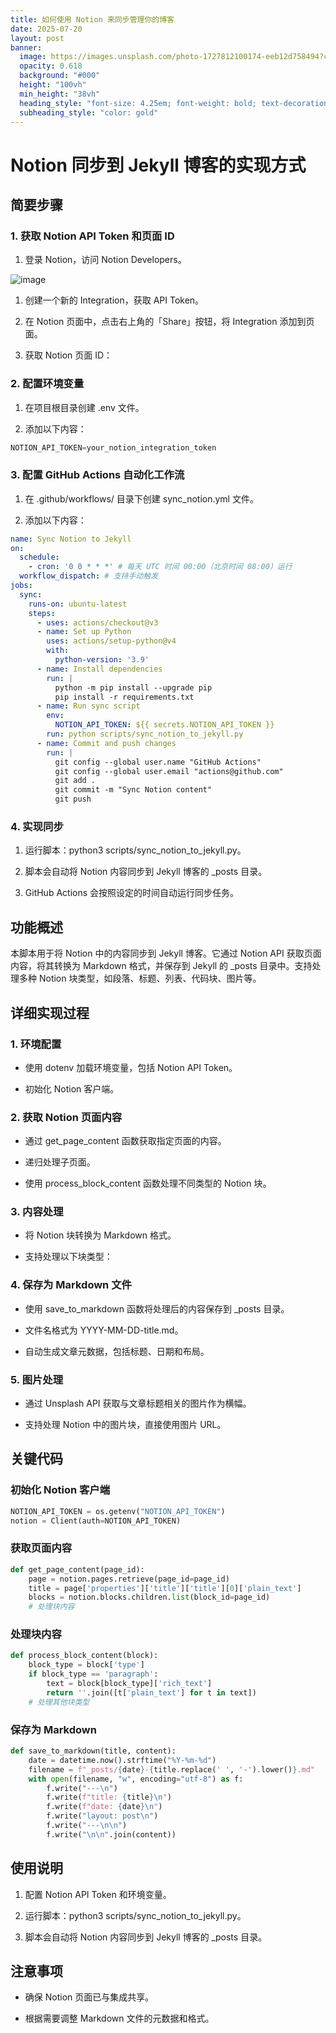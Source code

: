 ```yaml
---
title: 如何使用 Notion 来同步管理你的博客
date: 2025-07-20
layout: post
banner:
  image: https://images.unsplash.com/photo-1727812100174-eeb12d758494?crop=entropy&cs=tinysrgb&fit=max&fm=jpg&ixid=M3w2OTIwMzJ8MHwxfHJhbmRvbXx8fHx8fHx8fDE3NTMwNTAwODV8&ixlib=rb-4.1.0&q=80&w=1080
  opacity: 0.618
  background: "#000"
  height: "100vh"
  min_height: "38vh"
  heading_style: "font-size: 4.25em; font-weight: bold; text-decoration: underline"
  subheading_style: "color: gold"
---
```


# Notion 同步到 Jekyll 博客的实现方式

## 简要步骤

### 1. 获取 Notion API Token 和页面 ID

1. 登录 Notion，访问 Notion Developers。

![image](https://prod-files-secure.s3.us-west-2.amazonaws.com/a7a0cc5a-89b9-4cda-8686-1fba0ca52f40/d19c1afe-dea5-4312-9333-786b0ba83054/image.png?X-Amz-Algorithm=AWS4-HMAC-SHA256&X-Amz-Content-Sha256=UNSIGNED-PAYLOAD&X-Amz-Credential=ASIAZI2LB466QAQCGB2E%2F20250720%2Fus-west-2%2Fs3%2Faws4_request&X-Amz-Date=20250720T222125Z&X-Amz-Expires=3600&X-Amz-Security-Token=IQoJb3JpZ2luX2VjEKv%2F%2F%2F%2F%2F%2F%2F%2F%2F%2FwEaCXVzLXdlc3QtMiJGMEQCIHdzeN48Df1EkWycq3q2ZBa2S84GUL2A3vOM2IKxM%2FKfAiAFcySytrTzfbmCPIQGVoZa1Ymx%2FXdCkqXNl%2BKWd68F2yqIBAjE%2F%2F%2F%2F%2F%2F%2F%2F%2F%2F8BEAAaDDYzNzQyMzE4MzgwNSIM%2F3P71CaEFMD%2BnDz9KtwDDOcRebyOWEkejBMP1TWR68eOOIp%2FoXFysdnEWhcSwid6HdXOJofINXPnH%2FI4BaQ%2B6tfMZU7U1%2Bofz8%2FFcTwcdGhhf1C6Vn6N5hj5rsOiAaJq1GUjJOmmfa00Js%2B45LQk4fvGz3YTcEixL0rJJVnfFG2CQ6sw8IrT%2BR3FojFg94uSbYN0YJxRgdFq9kM4XLBpPZTPOGN2O%2BPR9uN%2F8NFX2MGZxO3yntqLDh2vwCYJ1yGgT7CPUOFj6rGB9pKHce3CyrUgxLTHrtVzp1X1ngEMuBamJc91C2Sv3j%2BM9VStu719eH%2F%2B2ColucNQXZY61oJAyPBPfDjPOhYX5B1mSuuZevqgP2OXSAdP5fIXWuy7%2Bc8xP%2BHfTRzaA%2Bgi0Pz4ApHTe1Ted%2FDBnDpGLPz19XFLgizj0HAdSLy2ILvunP2GhKVQ7EWTOxijXhJn%2B3bc0ICRrT9pVR%2BkQG8ZVKyBbAWiVKz8A0H564QORipOK7vT3YioCo6hCmEY9eeF1Andhyxn7mBIicWeMS5RXok9YF37Jqh%2B3m6j4yzOuMY1ztQoc0wlOMDg4%2B%2BIZQ2bVJ%2F6x2IqXfKcn6oIhe8Vomnko3NSV%2FnKskHtZpcRiCewuTkvOzlwLuPZ%2BYw%2FjJGr6yIw7fX0wwY6pgFKgXtgWuwu5I78wAvD6jNVdq9AgT%2B7s%2BRDfHrklYQRQiQzsTmpGBO5zovjj1jJbi25cO6es6iNJKyHsHJccMc2j%2FfxcqMl%2F6BPpV0XWdc2RwgqciObHEIVwtIKHn9bc%2B8CIbrXitbALJnbc7RAXqBCMLlJ52j3fMpg%2BiT5Q1WGYGS0653jPdprOHQnM7IKM59UXpnyzsmzfnSRHaE9IjJCkijWHXxL&X-Amz-Signature=9146f786da9a1029fd89bff6b0a8205e57179e7b5a47e3bb135d177c55003074&X-Amz-SignedHeaders=host&x-amz-checksum-mode=ENABLED&x-id=GetObject)

1. 创建一个新的 Integration，获取 API Token。

1. 在 Notion 页面中，点击右上角的「Share」按钮，将 Integration 添加到页面。

1. 获取 Notion 页面 ID：


### 2. 配置环境变量

1. 在项目根目录创建 .env 文件。

1. 添加以下内容：

```javascript
NOTION_API_TOKEN=your_notion_integration_token
```

### 3. 配置 GitHub Actions 自动化工作流

1. 在 .github/workflows/ 目录下创建 sync_notion.yml 文件。

1. 添加以下内容：

```yaml
name: Sync Notion to Jekyll
on:
  schedule:
    - cron: '0 0 * * *' # 每天 UTC 时间 00:00（北京时间 08:00）运行
  workflow_dispatch: # 支持手动触发
jobs:
  sync:
    runs-on: ubuntu-latest
    steps:
      - uses: actions/checkout@v3
      - name: Set up Python
        uses: actions/setup-python@v4
        with:
          python-version: '3.9'
      - name: Install dependencies
        run: |
          python -m pip install --upgrade pip
          pip install -r requirements.txt
      - name: Run sync script
        env:
          NOTION_API_TOKEN: ${{ secrets.NOTION_API_TOKEN }}
        run: python scripts/sync_notion_to_jekyll.py
      - name: Commit and push changes
        run: |
          git config --global user.name "GitHub Actions"
          git config --global user.email "actions@github.com"
          git add .
          git commit -m "Sync Notion content"
          git push
```

### 4. 实现同步

1. 运行脚本：python3 scripts/sync_notion_to_jekyll.py。

1. 脚本会自动将 Notion 内容同步到 Jekyll 博客的 _posts 目录。

1. GitHub Actions 会按照设定的时间自动运行同步任务。

## 功能概述

本脚本用于将 Notion 中的内容同步到 Jekyll 博客。它通过 Notion API 获取页面内容，将其转换为 Markdown 格式，并保存到 Jekyll 的 _posts 目录中。支持处理多种 Notion 块类型，如段落、标题、列表、代码块、图片等。

## 详细实现过程

### 1. 环境配置

- 使用 dotenv 加载环境变量，包括 Notion API Token。

- 初始化 Notion 客户端。

### 2. 获取 Notion 页面内容

- 通过 get_page_content 函数获取指定页面的内容。

- 递归处理子页面。

- 使用 process_block_content 函数处理不同类型的 Notion 块。

### 3. 内容处理

- 将 Notion 块转换为 Markdown 格式。

- 支持处理以下块类型：


### 4. 保存为 Markdown 文件

- 使用 save_to_markdown 函数将处理后的内容保存到 _posts 目录。

- 文件名格式为 YYYY-MM-DD-title.md。

- 自动生成文章元数据，包括标题、日期和布局。

### 5. 图片处理

- 通过 Unsplash API 获取与文章标题相关的图片作为横幅。

- 支持处理 Notion 中的图片块，直接使用图片 URL。

## 关键代码

### 初始化 Notion 客户端

```python
NOTION_API_TOKEN = os.getenv("NOTION_API_TOKEN")
notion = Client(auth=NOTION_API_TOKEN)
```

### 获取页面内容

```python
def get_page_content(page_id):
    page = notion.pages.retrieve(page_id=page_id)
    title = page['properties']['title']['title'][0]['plain_text']
    blocks = notion.blocks.children.list(block_id=page_id)
    # 处理块内容
```

### 处理块内容

```python
def process_block_content(block):
    block_type = block['type']
    if block_type == 'paragraph':
        text = block[block_type]['rich_text']
        return ''.join([t['plain_text'] for t in text])
    # 处理其他块类型
```

### 保存为 Markdown

```python
def save_to_markdown(title, content):
    date = datetime.now().strftime("%Y-%m-%d")
    filename = f"_posts/{date}-{title.replace(' ', '-').lower()}.md"
    with open(filename, "w", encoding="utf-8") as f:
        f.write("---\n")
        f.write(f"title: {title}\n")
        f.write(f"date: {date}\n")
        f.write("layout: post\n")
        f.write("---\n\n")
        f.write("\n\n".join(content))
```

## 使用说明

1. 配置 Notion API Token 和环境变量。

1. 运行脚本：python3 scripts/sync_notion_to_jekyll.py。

1. 脚本会自动将 Notion 内容同步到 Jekyll 博客的 _posts 目录。

## 注意事项

- 确保 Notion 页面已与集成共享。

- 根据需要调整 Markdown 文件的元数据和格式。